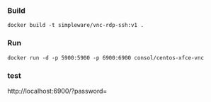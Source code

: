 ### Build
```
docker build -t simpleware/vnc-rdp-ssh:v1 .
```
### Run
```
docker run -d -p 5900:5900 -p 6900:6900 consol/centos-xfce-vnc
```
### test
http://localhost:6900/?password=

